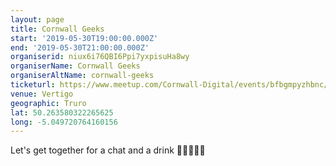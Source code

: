 ```yaml
---
layout: page
title: Cornwall Geeks
start: '2019-05-30T19:00:00.000Z'
end: '2019-05-30T21:00:00.000Z'
organiserid: niux6i76QBI6Ppi7yxpisuHa8wy
organiserName: Cornwall Geeks
organiserAltName: cornwall-geeks
ticketurl: https://www.meetup.com/Cornwall-Digital/events/bfbgmpyzhbnc/
venue: Vertigo
geographic: Truro
lat: 50.263580322265625
long: -5.049720764160156
---
```

<p>Let's get together for a chat and a drink 👩‍💻🍻👨‍💻</p> 
